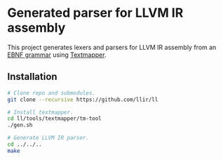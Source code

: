 # Generated parser for LLVM IR assembly

This project generates lexers and parsers for LLVM IR assembly from an [EBNF grammar](https://github.com/llir/grammar/blob/master/ll.tm) using [Textmapper](https://github.com/inspirer/textmapper).

## Installation

```bash
# Clone repo and submodules.
git clone --recursive https://github.com/llir/ll

# Install textmapper.
cd ll/tools/textmapper/tm-tool
./gen.sh

# Generate LLVM IR parser.
cd ../../..
make
```
